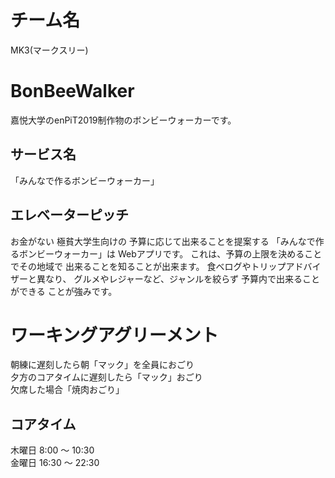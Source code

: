 # チーム名
MK3(マークスリー)


# BonBeeWalker
嘉悦大学のenPiT2019制作物のボンビーウォーカーです。

## サービス名
「みんなで作るボンビーウォーカー」

## エレベーターピッチ
お金がない
極貧大学生向けの
予算に応じて出来ることを提案する
「みんなで作るボンビーウォーカー」は
Webアプリです。
これは、予算の上限を決めることでその地域で
出来ることを知ることが出来ます。
食べログやトリップアドバイザーと異なり、
グルメやレジャーなど、ジャンルを絞らず
予算内で出来ることができる
ことが強みです。


# ワーキングアグリーメント

朝練に遅刻したら朝「マック」を全員におごり<br>
夕方のコアタイムに遅刻したら「マック」おごり<br>
欠席した場合「焼肉おごり」<br>
## コアタイム
木曜日 8:00 〜 10:30<br>
金曜日 16:30 〜 22:30<br>
